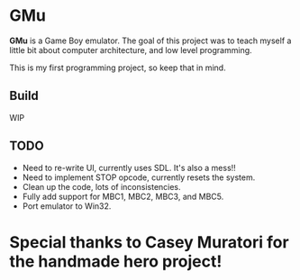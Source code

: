 # GMu

**GMu** is a Game Boy emulator. The goal of this project was to teach myself a little bit about computer architecture, and low level programming.

This is my first programming project, so keep that in mind.

## Build
WIP

## TODO
- Need to re-write UI, currently uses SDL. It's also a mess!!
- Need to implement STOP opcode, currently resets the system.
- Clean up the code, lots of inconsistencies.
- Fully add support for MBC1, MBC2, MBC3, and MBC5.
- Port emulator to Win32. 

# Special thanks to Casey Muratori for the handmade hero project! 
